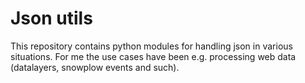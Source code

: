 Json utils
===========

This repository contains python modules for handling json in various situations. 
For me the use cases have been e.g. processing web data (datalayers, snowplow events and such). 
